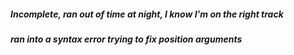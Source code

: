 ##### Incomplete, ran out of time at night, I know I'm on the right track #####
##### ran into a syntax error trying to fix position arguments #####
